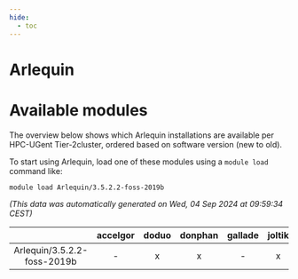 ```yaml
---
hide:
  - toc
---
```


Arlequin
========

# Available modules


The overview below shows which Arlequin installations are available per HPC-UGent Tier-2cluster, ordered based on software version (new to old).

To start using Arlequin, load one of these modules using a `module load` command like:

```shell
module load Arlequin/3.5.2.2-foss-2019b
```

*(This data was automatically generated on Wed, 04 Sep 2024 at 09:59:34 CEST)*  

| |accelgor|doduo|donphan|gallade|joltik|shinx|skitty|
| :---: | :---: | :---: | :---: | :---: | :---: | :---: | :---: |
|Arlequin/3.5.2.2-foss-2019b|-|x|x|-|x|-|x|
